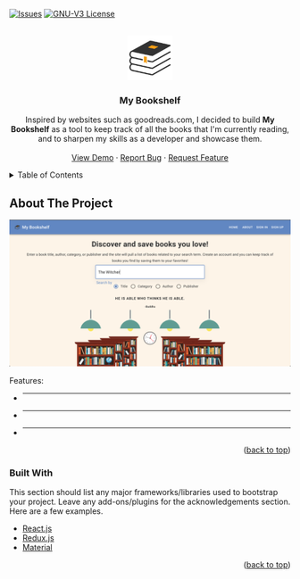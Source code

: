 <div id="top"></div>

[![Issues][issues-shield]][issues-url]
[![GNU-V3 License][license-shield]][license-url]

<!-- PROJECT LOGO -->
<br />
<div align="center">
  <a href="https://my-bookshelf-app.site/">
    <img src="images/logo.svg" alt="Logo" width="80" height="80">
  </a>

  <h3 align="center">My Bookshelf</h3>

  <p align="center">
    Inspired by websites such as goodreads.com, I decided to build <strong>My Bookshelf</strong> as a tool to keep track of all the books that I'm currently reading, and to sharpen my skills as a developer and showcase them.
    <br />
    <br />
    <a href="https://my-bookshelf-app.site/">View Demo</a>
    ·
    <a href="https://github.com/Christopher-Stolfa/My-Bookshelf-Client/issues/">Report Bug</a>
    ·
    <a href="https://github.com/Christopher-Stolfa/My-Bookshelf-Client/issues/">Request Feature</a>
  </p>
</div>

<!-- TABLE OF CONTENTS -->
<details>
  <summary>Table of Contents</summary>
  <ol>
    <li>
      <a href="#about-the-project">About The Project</a>
      <ul>
        <li><a href="#built-with">Built With</a></li>
      </ul>
    </li>
    <li>
      <a href="#getting-started">Getting Started</a>
      <ul>
        <li><a href="#prerequisites">Prerequisites</a></li>
        <li><a href="#installation">Installation</a></li>
      </ul>
    </li>
    <li><a href="#usage">Usage</a></li>
    <li><a href="#roadmap">Roadmap</a></li>
    <li><a href="#contributing">Contributing</a></li>
    <li><a href="#license">License</a></li>
    <li><a href="#contact">Contact</a></li>
    <li><a href="#acknowledgments">Acknowledgments</a></li>
  </ol>
</details>

<!-- ABOUT THE PROJECT -->
## About The Project

[![Home Page Screen Shot][home-screenshot]](https://my-bookshelf-app.site)

Features:
* ---
* ---
* ---

<p align="right">(<a href="#top">back to top</a>)</p>

### Built With

This section should list any major frameworks/libraries used to bootstrap your project. Leave any add-ons/plugins for the acknowledgements section. Here are a few examples.

* [React.js](https://reactjs.org/)
* [Redux.js](https://redux.js.org/)
* [Material](https://mui.com/)

<p align="right">(<a href="#top">back to top</a>)</p>


<!-- MARKDOWN LINKS & IMAGES -->
<!-- https://www.markdownguide.org/basic-syntax/#reference-style-links -->

[issues-url]: https://github.com/Christopher-Stolfa/My-Bookshelf-Client/issues
[issues-shield]: https://img.shields.io/github/issues/Christopher-Stolfa/My-Bookshelf-Client
[license-url]: https://github.com/Christopher-Stolfa/My-Bookshelf-Client/blob/main/LICENSE
[license-shield]: https://img.shields.io/github/license/Christopher-Stolfa/My-Bookshelf-Client
[home-screenshot]: images/home-screenshot.png
[signin-screenshot]: images/signin-screenshot.png
